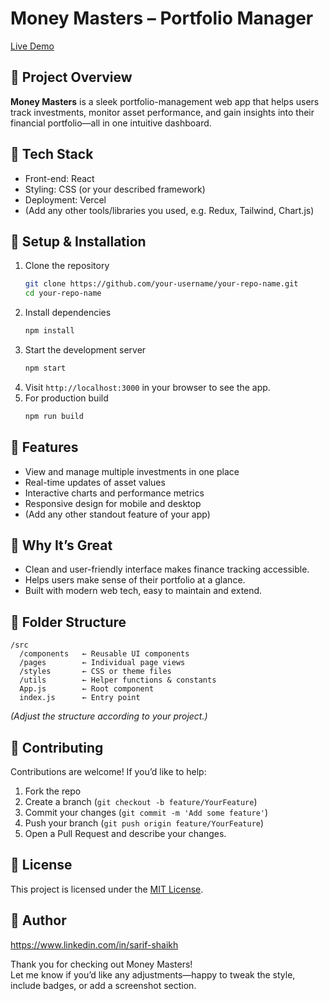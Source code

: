 # Money Masters – Portfolio Manager

[Live Demo](https://money-masters-pi.vercel.app/)

## 🚀 Project Overview  
**Money Masters** is a sleek portfolio-management web app that helps users track investments, monitor asset performance, and gain insights into their financial portfolio—all in one intuitive dashboard.

## 🧰 Tech Stack  
- Front-end: React  
- Styling: CSS (or your described framework)  
- Deployment: Vercel  
- (Add any other tools/libraries you used, e.g. Redux, Tailwind, Chart.js)

## 🔧 Setup & Installation  
1. Clone the repository  
   ```bash
   git clone https://github.com/your-username/your-repo-name.git
   cd your-repo-name
   ```  
2. Install dependencies  
   ```bash
   npm install
   ```  
3. Start the development server  
   ```bash
   npm start
   ```  
4. Visit `http://localhost:3000` in your browser to see the app.  
5. For production build  
   ```bash
   npm run build
   ```

## 🎯 Features  
- View and manage multiple investments in one place  
- Real-time updates of asset values  
- Interactive charts and performance metrics  
- Responsive design for mobile and desktop  
- (Add any other standout feature of your app)

## 🌟 Why It’s Great  
- Clean and user-friendly interface makes finance tracking accessible.  
- Helps users make sense of their portfolio at a glance.  
- Built with modern web tech, easy to maintain and extend.

## 📁 Folder Structure  
```
/src
  /components   ← Reusable UI components  
  /pages        ← Individual page views  
  /styles       ← CSS or theme files  
  /utils        ← Helper functions & constants  
  App.js        ← Root component  
  index.js      ← Entry point  
```
*(Adjust the structure according to your project.)*

## 🤝 Contributing  
Contributions are welcome! If you’d like to help:  
1. Fork the repo  
2. Create a branch (`git checkout -b feature/YourFeature`)  
3. Commit your changes (`git commit -m 'Add some feature'`)  
4. Push your branch (`git push origin feature/YourFeature`)  
5. Open a Pull Request and describe your changes.

## 📝 License  
This project is licensed under the [MIT License](LICENSE).

## 🙋 Author

https://www.linkedin.com/in/sarif-shaikh



Thank you for checking out Money Masters!  
Let me know if you’d like any adjustments—happy to tweak the style, include badges, or add a screenshot section.  
